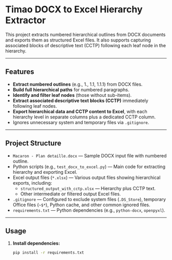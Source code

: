 # Timao DOCX to Excel Hierarchy Extractor

This project extracts numbered hierarchical outlines from DOCX documents and exports them as structured Excel files. It also supports capturing associated blocks of descriptive text (CCTP) following each leaf node in the hierarchy.

---

## Features

- **Extract numbered outlines** (e.g., 1., 1.1, 1.1.1) from DOCX files.
- **Build full hierarchical paths** for numbered paragraphs.
- **Identify and filter leaf nodes** (those without sub-items).
- **Extract associated descriptive text blocks (CCTP)** immediately following leaf nodes.
- **Export hierarchical data and CCTP content to Excel**, with each hierarchy level in separate columns plus a dedicated CCTP column.
- Ignores unnecessary system and temporary files via `.gitignore`.

---

## Project Structure

- `Macaron - Plan detaille.docx` — Sample DOCX input file with numbered outline.
- Python scripts (e.g., `test_docx_to_excel.py`) — Main code for extracting hierarchy and exporting Excel.
- Excel output files (`*.xlsx`) — Various output files showing hierarchical exports, including:
  - `structured_output_with_cctp.xlsx` — Hierarchy plus CCTP text.
  - Other intermediate or filtered output Excel files.
- `.gitignore` — Configured to exclude system files (`.DS_Store`), temporary Office files (`~$*`), Python cache, and other common ignored files.
- `requirements.txt` — Python dependencies (e.g., `python-docx`, `openpyxl`).

---

## Usage

1. **Install dependencies:**

   ```bash
   pip install -r requirements.txt
